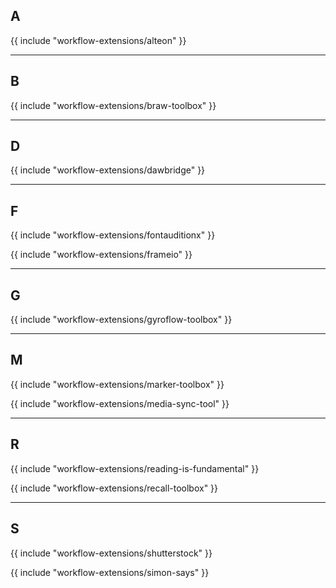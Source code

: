 ## A

{{ include "workflow-extensions/alteon" }}


---

## B

{{ include "workflow-extensions/braw-toolbox" }}


---

## D

{{ include "workflow-extensions/dawbridge" }}


---

## F

{{ include "workflow-extensions/fontauditionx" }}

{{ include "workflow-extensions/frameio" }}


---

## G

{{ include "workflow-extensions/gyroflow-toolbox" }}


---

## M

{{ include "workflow-extensions/marker-toolbox" }}

{{ include "workflow-extensions/media-sync-tool" }}


---

## R

{{ include "workflow-extensions/reading-is-fundamental" }}

{{ include "workflow-extensions/recall-toolbox" }}


---

## S

{{ include "workflow-extensions/shutterstock" }}

{{ include "workflow-extensions/simon-says" }}